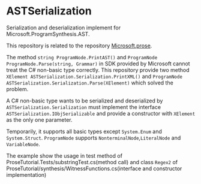 # ASTSerialization
Serialization and deserialization implement for Microsoft.ProgramSynthesis.AST.

This repository is related to the repository [Microsoft.prose](https://github.com/Microsoft/prose).

The method `string ProgramNode.PrintAST()` and `ProgramNode ProgramNode.Parse(string, Grammar)` 
in SDK provided by Microsoft cannot treat the C# non-basic type correctly. 
This repository provide two method `XElement ASTSerialization.Serialization.PrintXML()` and 
`ProgramNode ASTSerialization.Serialization.Parse(XElement)` which solved the problem.

A C# non-basic type wants to be serialized and deserialized by `ASTSerialization.Serialization`
must implement the interface `ASTSerialization.IObjSerializable` and provide a constructor
with `XElement` as the only one parameter.

Temporarily, it supports all basic types except `System.Enum` and `System.Struct`. 
`ProgramNode` supports `NonterminalNode`,`LiteralNode` and `VariableNode`.

The example show the usage in test method of ProseTutorial.Tests/substringTest.cs(method call) and class `Regex2` of
ProseTutorial/synthesis/WitnessFunctions.cs(interface and constructor implementation)

